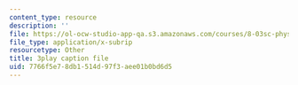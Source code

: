 ```yaml
---
content_type: resource
description: ''
file: https://ol-ocw-studio-app-qa.s3.amazonaws.com/courses/8-03sc-physics-iii-vibrations-and-waves-fall-2016/7766f5e78db1514d97f3aee01b0bd6d5_BX4QPdP7fT8.vtt
file_type: application/x-subrip
resourcetype: Other
title: 3play caption file
uid: 7766f5e7-8db1-514d-97f3-aee01b0bd6d5
---
```

